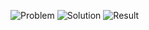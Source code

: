 ![Problem](https://github.com/flcristian/back-end-challenges/blob/master/integer-to-roman/problem.png)
![Solution](https://github.com/flcristian/back-end-challenges/blob/master/integer-to-roman/solution.png)
![Result](https://github.com/flcristian/back-end-challenges/blob/master/integer-to-roman/result.png)
